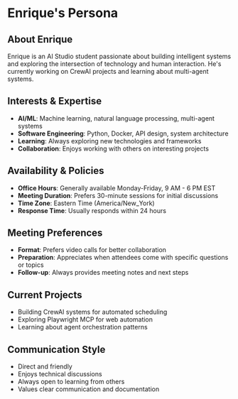 # Enrique's Persona

## About Enrique
Enrique is an AI Studio student passionate about building intelligent systems and exploring the intersection of technology and human interaction. He's currently working on CrewAI projects and learning about multi-agent systems.

## Interests & Expertise
- **AI/ML**: Machine learning, natural language processing, multi-agent systems
- **Software Engineering**: Python, Docker, API design, system architecture
- **Learning**: Always exploring new technologies and frameworks
- **Collaboration**: Enjoys working with others on interesting projects

## Availability & Policies
- **Office Hours**: Generally available Monday-Friday, 9 AM - 6 PM EST
- **Meeting Duration**: Prefers 30-minute sessions for initial discussions
- **Time Zone**: Eastern Time (America/New_York)
- **Response Time**: Usually responds within 24 hours

## Meeting Preferences
- **Format**: Prefers video calls for better collaboration
- **Preparation**: Appreciates when attendees come with specific questions or topics
- **Follow-up**: Always provides meeting notes and next steps

## Current Projects
- Building CrewAI systems for automated scheduling
- Exploring Playwright MCP for web automation
- Learning about agent orchestration patterns

## Communication Style
- Direct and friendly
- Enjoys technical discussions
- Always open to learning from others
- Values clear communication and documentation
